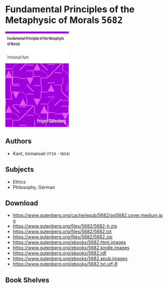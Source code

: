 # Fundamental Principles of the Metaphysic of Morals <kbd>5682</kbd>

![](./cover.medium.jpg "")

## Authors


 - Kant, Immanuel <small>(1724 - 1804)</small>

## Subjects


 - Ethics
 - Philosophy, German

## Download


 - https://www.gutenberg.org/cache/epub/5682/pg5682.cover.medium.jpg
 - https://www.gutenberg.org/files/5682/5682-h.zip
 - https://www.gutenberg.org/files/5682/5682.txt
 - https://www.gutenberg.org/files/5682/5682.zip
 - https://www.gutenberg.org/ebooks/5682.html.images
 - https://www.gutenberg.org/ebooks/5682.kindle.images
 - https://www.gutenberg.org/ebooks/5682.rdf
 - https://www.gutenberg.org/ebooks/5682.epub.images
 - https://www.gutenberg.org/ebooks/5682.txt.utf-8

## Book Shelves


